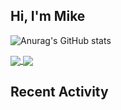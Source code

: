 <h2 color="#bd93f9">Hi, I'm Mike</h2>

![Anurag's GitHub stats](https://github-readme-stats.vercel.app/api?username=lmk123568&count_private=true)


<a href="https://github.com/anuraghazra/github-readme-stats">
  <img align="center" src="https://github-readme-stats.vercel.app/api/pin/?username=lmk123568&repo=github-readme-stats" />
</a>
<a href="https://github.com/anuraghazra/convoychat">
  <img align="center" src="https://github-readme-stats.vercel.app/api/pin/?username=lmk123568&repo=convoychat" />
</a>


<h2 color="#ffb86c">Recent Activity</h2>
